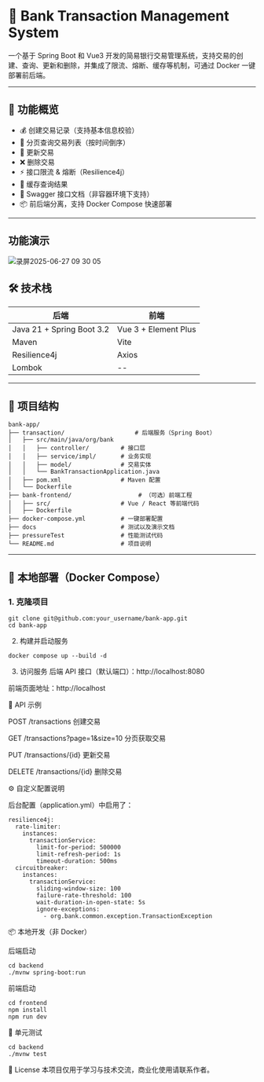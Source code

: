 # 🏦 Bank Transaction Management System

一个基于 Spring Boot 和 Vue3 开发的简易银行交易管理系统，支持交易的创建、查询、更新和删除，并集成了限流、熔断、缓存等机制，可通过 Docker 一键部署前后端。

---

## 🚀 功能概览

- 💰 创建交易记录（支持基本信息校验）
- 📄 分页查询交易列表（按时间倒序）
- 🔁 更新交易
- ❌ 删除交易
- ⚡️ 接口限流 & 熔断（Resilience4j）
- 🧠 缓存查询结果
- 🔐 Swagger 接口文档（非容器环境下支持）
- 📦 前后端分离，支持 Docker Compose 快速部署

---

##  功能演示

![录屏2025-06-27 09 30 05](https://github.com/user-attachments/assets/d6b5c5c7-3cd1-4bf9-84d7-820122559ece)


## 🛠️ 技术栈

| 后端 | 前端 |
|------|------|
| Java 21 + Spring Boot 3.2 | Vue 3 + Element Plus |
| Maven | Vite |
| Resilience4j | Axios |
| Lombok | -- |

---

## 📂 项目结构

```
bank-app/
├── transaction/                    # 后端服务（Spring Boot）
│   ├── src/main/java/org/bank
│   │   ├── controller/         # 接口层
│   │   ├── service/impl/       # 业务实现
│   │   ├── model/              # 交易实体
│   │   └── BankTransactionApplication.java
│   ├── pom.xml                 # Maven 配置
│   └── Dockerfile
├── bank-frontend/                   # （可选）前端工程
│   ├── src/                    # Vue / React 等前端代码
│   ├── Dockerfile
├── docker-compose.yml          # 一键部署配置
├── docs                        # 测试以及演示文档
├── pressureTest                # 性能测试代码
└── README.md                   # 项目说明

```

---

## 🐳 本地部署（Docker Compose）

### 1. 克隆项目

```
git clone git@github.com:your_username/bank-app.git
cd bank-app
```

2. 构建并启动服务
```
docker compose up --build -d
```
3. 访问服务
后端 API 接口（默认端口）：http://localhost:8080

前端页面地址：http://localhost

📌 API 示例

POST /transactions 创建交易

GET /transactions?page=1&size=10 分页获取交易

PUT /transactions/{id} 更新交易

DELETE /transactions/{id} 删除交易

⚙️ 自定义配置说明

后台配置（application.yml）中启用了：
```
resilience4j:
  rate-limiter:
    instances:
      transactionService:
        limit-for-period: 500000
        limit-refresh-period: 1s
        timeout-duration: 500ms
  circuitbreaker:
    instances:
      transactionService:
        sliding-window-size: 100
        failure-rate-threshold: 100
        wait-duration-in-open-state: 5s
        ignore-exceptions:
          - org.bank.common.exception.TransactionException
```

📦 本地开发（非 Docker）

后端启动
```
cd backend
./mvnw spring-boot:run
```

前端启动
```
cd frontend
npm install
npm run dev
```

🧪 单元测试
```
cd backend
./mvnw test
```

📄 License
本项目仅用于学习与技术交流，商业化使用请联系作者。
